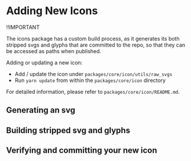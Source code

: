 # Adding New Icons

!!IMPORTANT

The icons package has a custom build process, as it generates its both stripped
svgs and glyphs that are committed to the repo, so that they can be accessed as
paths when published.

Adding or updating a new icon:
* Add / update the icon under `packages/core/icon/utils/raw_svgs`
* Run `yarn update` from within the `packages/core/icon` directory

For detailed information, please refer to `packages/core/icon/README.md`.

## Generating an svg

## Building stripped svg and glyphs

## Verifying and committing your new icon
